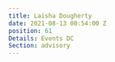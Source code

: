 ```yaml
---
title: Laisha Dougherty
date: 2021-08-13 00:54:00 Z
position: 61
Details: Events DC
Section: advisory
---
```


